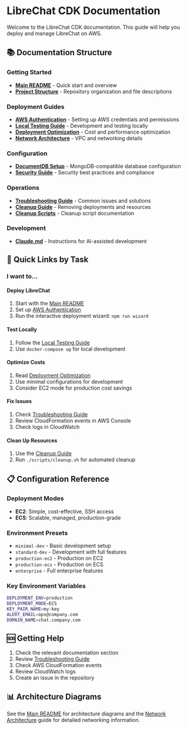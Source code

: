 # LibreChat CDK Documentation

Welcome to the LibreChat CDK documentation. This guide will help you deploy and manage LibreChat on AWS.

## 📚 Documentation Structure

### Getting Started
- [**Main README**](../README.md) - Quick start and overview
- [**Project Structure**](../PROJECT_STRUCTURE.md) - Repository organization and file descriptions

### Deployment Guides
- [**AWS Authentication**](./AWS_AUTHENTICATION.md) - Setting up AWS credentials and permissions
- [**Local Testing Guide**](./LOCAL_TESTING_GUIDE.md) - Development and testing locally
- [**Deployment Optimization**](./DEPLOYMENT_OPTIMIZATION.md) - Cost and performance optimization
- [**Network Architecture**](./NETWORK_ARCHITECTURE.md) - VPC and networking details

### Configuration
- [**DocumentDB Setup**](./DOCUMENTDB_SETUP.md) - MongoDB-compatible database configuration
- [**Security Guide**](./SECURITY.md) - Security best practices and compliance

### Operations
- [**Troubleshooting Guide**](./TROUBLESHOOTING.md) - Common issues and solutions
- [**Cleanup Guide**](./CLEANUP.md) - Removing deployments and resources
- [**Cleanup Scripts**](../scripts/README-cleanup.md) - Cleanup script documentation


### Development
- [**Claude.md**](../CLAUDE.md) - Instructions for AI-assisted development

## 🎯 Quick Links by Task

### I want to...

#### Deploy LibreChat
1. Start with the [Main README](../README.md)
2. Set up [AWS Authentication](./AWS_AUTHENTICATION.md)
3. Run the interactive deployment wizard: `npm run wizard`

#### Test Locally
1. Follow the [Local Testing Guide](./LOCAL_TESTING_GUIDE.md)
2. Use `docker-compose up` for local development

#### Optimize Costs
1. Read [Deployment Optimization](./DEPLOYMENT_OPTIMIZATION.md)
2. Use minimal configurations for development
3. Consider EC2 mode for production cost savings

#### Fix Issues
1. Check [Troubleshooting Guide](./TROUBLESHOOTING.md)
2. Review CloudFormation events in AWS Console
3. Check logs in CloudWatch

#### Clean Up Resources
1. Use the [Cleanup Guide](./CLEANUP.md)
2. Run `./scripts/cleanup.sh` for automated cleanup

## 📋 Configuration Reference

### Deployment Modes
- **EC2**: Simple, cost-effective, SSH access
- **ECS**: Scalable, managed, production-grade

### Environment Presets
- `minimal-dev` - Basic development setup
- `standard-dev` - Development with full features
- `production-ec2` - Production on EC2
- `production-ecs` - Production on ECS
- `enterprise` - Full enterprise features

### Key Environment Variables
```bash
DEPLOYMENT_ENV=production
DEPLOYMENT_MODE=ECS
KEY_PAIR_NAME=my-key
ALERT_EMAIL=ops@company.com
DOMAIN_NAME=chat.company.com
```

## 🆘 Getting Help

1. Check the relevant documentation section
2. Review [Troubleshooting Guide](./TROUBLESHOOTING.md)
3. Check AWS CloudFormation events
4. Review CloudWatch logs
5. Create an issue in the repository

## 📊 Architecture Diagrams

See the [Main README](../README.md#-architecture) for architecture diagrams and the [Network Architecture](./NETWORK_ARCHITECTURE.md) guide for detailed networking information.